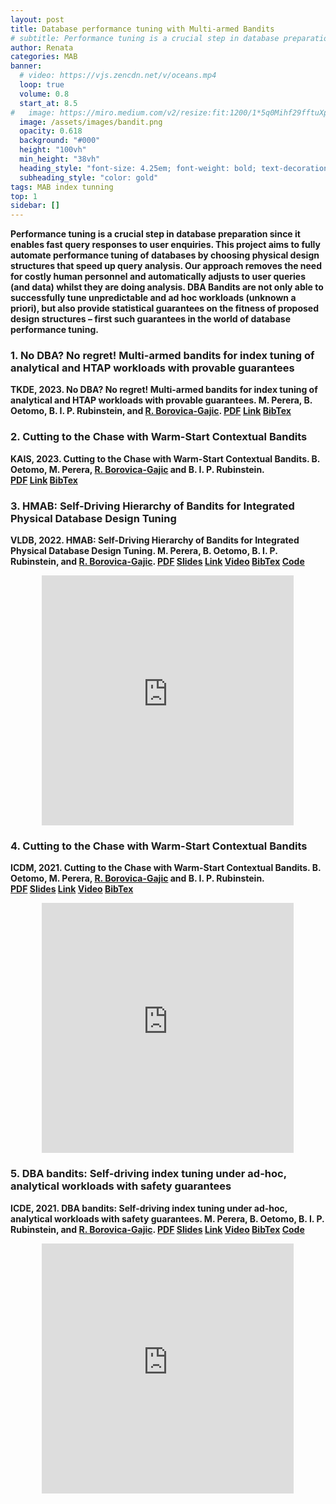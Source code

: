 ```yaml
---
layout: post
title: Database performance tuning with Multi-armed Bandits
# subtitle: Performance tuning is a crucial step in database preparation since it enables fast query responses to user enquiries. This project aims to fully automate performance tuning of databases by choosing physical design structures that speed up query analysis. Our approach removes the need for costly human personnel and automatically adjusts to user queries (and data) whilst they are doing analysis. DBA Bandits are not only able to successfully tune unpredictable and ad hoc workloads (unknown a priori), but also provide statistical guarantees on the fitness of proposed design structures – first such guarantees in the world of database performance tuning.
author: Renata
categories: MAB
banner:
  # video: https://vjs.zencdn.net/v/oceans.mp4
  loop: true
  volume: 0.8
  start_at: 8.5
#   image: https://miro.medium.com/v2/resize:fit:1200/1*5q0Mihf29fftuXpKWWX2uA.png
  image: /assets/images/bandit.png
  opacity: 0.618
  background: "#000"
  height: "100vh"
  min_height: "38vh"
  heading_style: "font-size: 4.25em; font-weight: bold; text-decoration: underline"
  subheading_style: "color: gold"
tags: MAB index tunning
top: 1
sidebar: []
---
```


<p><b>
Performance tuning is a crucial step in database preparation since it enables fast query responses to user enquiries. This project aims to fully automate performance tuning of databases by choosing physical design structures that speed up query analysis. Our approach removes the need for costly human personnel and automatically adjusts to user queries (and data) whilst they are doing analysis. DBA Bandits are not only able to successfully tune unpredictable and ad hoc workloads (unknown a priori), but also provide statistical guarantees on the fitness of proposed design structures – first such guarantees in the world of database performance tuning.
</b></p>

### 1. No DBA? No regret! Multi-armed bandits for index tuning of analytical and HTAP workloads with provable guarantees

<p><b>TKDE, 2023. No DBA? No regret! Multi-armed bandits for index tuning of analytical and HTAP workloads with provable guarantees. M. Perera, B. Oetomo, B. I. P. Rubinstein, and <u>R. Borovica-Gajic</u>. <a href="/data/2023_tkde.pdf" target="_blank">PDF</a>&nbsp;<a href="https://ieeexplore.ieee.org/abstract/document/10113193" target="_blank">Link</a>&nbsp;<a href="https://dblp.org/rec/journals/tkde/PereraORB23.html?view=bibtex" target="_blank">BibTex</a></b></p>

### 2. Cutting to the Chase with Warm-Start Contextual Bandits

<p><b>KAIS, 2023. Cutting to the Chase with Warm-Start Contextual Bandits. B. Oetomo, M. Perera, <u>R. Borovica-Gajic</u> and B. I. P. Rubinstein. <a href="/data/2023_kais.pdf" target="_blank">PDF</a>&nbsp;<a href="https://link.springer.com/article/10.1007/s10115-023-01861-2" target="_blank">Link</a>&nbsp;<a href="https://dblp.org/rec/journals/kais/OetomoPBR23.html?view=bibtex" target="_blank">BibTex</a></b></p> 

### 3. HMAB: Self-Driving Hierarchy of Bandits for Integrated Physical Database Design Tuning

<p><b>VLDB, 2022. HMAB: Self-Driving Hierarchy of Bandits for Integrated Physical Database Design Tuning. M. Perera, B. Oetomo, B. I. P. Rubinstein, and <u>R. Borovica-Gajic</u>. <a href="/data/2022_vldb.pdf" target="_blank">PDF</a>&nbsp;<a href="/data/2022_vldb_slides.pdf" target="_blank">Slides</a>&nbsp;<a href="https://www.vldb.org/pvldb/vol16/p216-perera.pdf" target="_blank">Link</a>&nbsp;<a href="https://www.youtube.com/watch?v=98xl-A9ZSOs" target="_blank">Video</a>&nbsp;<a href="https://dblp.org/rec/journals/pvldb/PereraORB22.html?view=bibtex" target="_blank">BibTex</a>&nbsp;<a href="https://github.com/malingaperera/HMAB" target="_blank">Code</a></b></p> 

<div style="display: flex; justify-content: center;">
    <iframe width="80%" height="400" src="https://www.youtube.com/embed/98xl-A9ZSOs" frameborder="0" allow="accelerometer; clipboard-write; encrypted-media; gyroscope; picture-in-picture" allowfullscreen></iframe>
</div>

### 4. Cutting to the Chase with Warm-Start Contextual Bandits

<p><b>ICDM, 2021. Cutting to the Chase with Warm-Start Contextual Bandits. B. Oetomo, M. Perera, <u>R. Borovica-Gajic</u> and B. I. P. Rubinstein. <a href="/data/2021_icdm.pdf" target="_blank">PDF</a>&nbsp;<a href="/data/2021_icdm_slides.pdf" target="_blank">Slides</a>&nbsp;<a href="https://ieeexplore.ieee.org/document/9679034" target="_blank">Link</a>&nbsp;<a href="/data/2021_icdm.mp4" target="_blank">Video</a>&nbsp;<a href="https://dblp.org/rec/conf/icdm/OetomoPBR21.html?view=bibtex" target="_blank">BibTex</a></b></p> 

<div style="display: flex; justify-content: center;">
    <iframe width="80%" height="400" src="https://renata.borovica-gajic.com/data/videos/2021_icdm.mp4" frameborder="0" allow="accelerometer; clipboard-write; encrypted-media; gyroscope; picture-in-picture" allowfullscreen></iframe>
</div>

### 5. DBA bandits: Self-driving index tuning under ad-hoc, analytical workloads with safety guarantees

<p><b>ICDE, 2021. DBA bandits: Self-driving index tuning under ad-hoc, analytical workloads with safety guarantees. M. Perera, B. Oetomo, B. I. P. Rubinstein, and <u>R. Borovica-Gajic</u>. <a href="/data/2021_icde.pdf" target="_blank">PDF</a>&nbsp;<a href="/data/2021_icde_slides.pdf" target="_blank">Slides</a>&nbsp;<a href="https://ieeexplore.ieee.org/document/9458699" target="_blank">Link</a>&nbsp;<a href="https://www.youtube.com/watch?v=7PohjU29Hjk" target="_blank">Video</a>&nbsp;<a href="https://dblp.uni-trier.de/rec/conf/icde/PereraORB21.html?view=bibtex" target="_blank">BibTex</a>&nbsp;<a href="https://github.com/malingaperera/DBABandits" target="_blank">Code</a></b></p> 

<div style="display: flex; justify-content: center;">
    <iframe width="80%" height="400" src="https://www.youtube.com/embed/7PohjU29Hjk" frameborder="0" allow="accelerometer; clipboard-write; encrypted-media; gyroscope; picture-in-picture" allowfullscreen></iframe>
</div>

